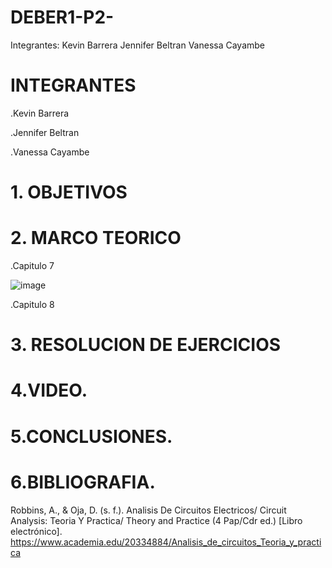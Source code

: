 # DEBER1-P2-
Integrantes: Kevin Barrera
             Jennifer Beltran
             Vanessa Cayambe
             
# INTEGRANTES

.Kevin Barrera

.Jennifer Beltran

.Vanessa Cayambe

# 1. OBJETIVOS


# 2. MARCO TEORICO

.Capitulo 7

![image](https://user-images.githubusercontent.com/84421020/125378400-46d42b80-e354-11eb-8ca0-554172f01210.png)

.Capitulo 8



# 3. RESOLUCION DE EJERCICIOS


# 4.VIDEO.


# 5.CONCLUSIONES.





# 6.BIBLIOGRAFIA.
Robbins, A., & Oja, D. (s. f.). Analisis De Circuitos Electricos/ Circuit Analysis: Teoria Y Practica/ Theory and Practice (4 Pap/Cdr ed.) [Libro electrónico]. https://www.academia.edu/20334884/Analisis_de_circuitos_Teoria_y_practica

